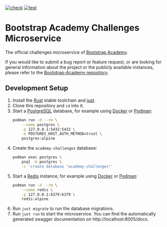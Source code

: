 [![check](https://github.com/Bootstrap-Academy/challenges-ms/actions/workflows/check.yml/badge.svg)](https://github.com/Bootstrap-Academy/challenges-ms/actions/workflows/check.yml)
[![test](https://github.com/Bootstrap-Academy/challenges-ms/actions/workflows/test.yml/badge.svg)](https://github.com/Bootstrap-Academy/challenges-ms/actions/workflows/test.yml) <!--
https://app.codecov.io/gh/Bootstrap-Academy/challenges-ms/settings/badge
[![codecov](https://codecov.io/gh/Bootstrap-Academy/challenges-ms/branch/develop/graph/badge.svg?token=changeme)](https://codecov.io/gh/Bootstrap-Academy/challenges-ms) -->
<!-- ![Version](https://img.shields.io/github/v/tag/Bootstrap-Academy/challenges-ms?include_prereleases&label=version) -->
<!-- [![dependency status](https://deps.rs/repo/github/Bootstrap-Academy/challenges-ms/status.svg)](https://deps.rs/repo/github/Bootstrap-Academy/challenges-ms) -->

# Bootstrap Academy Challenges Microservice
The official challenges microservice of [Bootstrap Academy](https://bootstrap.academy/).

If you would like to submit a bug report or feature request, or are looking for general information about the project or the publicly available instances, please refer to the [Bootstrap-Academy repository](https://github.com/Bootstrap-Academy/Bootstrap-Academy).

## Development Setup
1. Install the [Rust](https://www.rust-lang.org/) stable toolchain and [just](https://github.com/casey/just).
2. Clone this repository and `cd` into it.
3. Start a [PostgreSQL](https://www.postgresql.org/) database, for example using [Docker](https://www.docker.com/) or [Podman](https://podman.io/):
    ```bash
    podman run -d --rm \
        --name postgres \
        -p 127.0.0.1:5432:5432 \
        -e POSTGRES_HOST_AUTH_METHOD=trust \
        postgres:alpine
    ```
4. Create the `academy-challenges` database:
    ```bash
    podman exec postgres \
        psql -U postgres \
        -c 'create database "academy-challenges"'
    ```
5. Start a [Redis](https://redis.io/) instance, for example using [Docker](https://www.docker.com/) or [Podman](https://podman.io/):
    ```bash
    podman run -d --rm \
        --name redis \
        -p 127.0.0.1:6379:6379 \
        redis:alpine
    ```
6. Run `just migrate` to run the database migrations.
7. Run `just run` to start the microservice. You can find the automatically generated swagger documentation on http://localhost:8005/docs.
